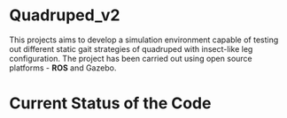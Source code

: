 # Quadruped_v2

This projects aims to develop a simulation environment capable of testing out different static gait strategies of quadruped with insect-like leg configuration. The project has been carried out using open source platforms - **ROS** and Gazebo.  

# Current Status of the Code

<!--stackedit_data:
eyJoaXN0b3J5IjpbMTg3NDA0MjcwNl19
-->